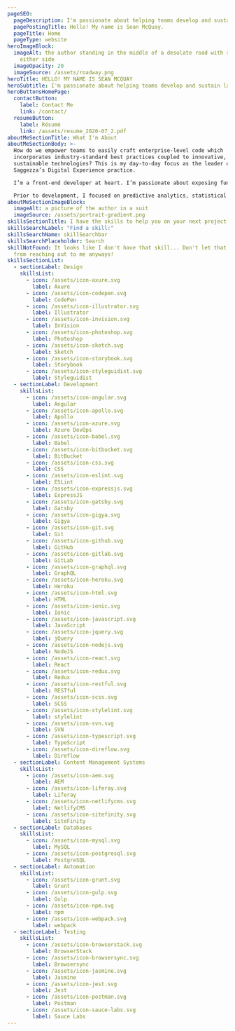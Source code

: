 ```yaml
---
pageSEO:
  pageDescription: I'm passionate about helping teams develop and sustain large-scale projects.
  pagePostingTitle: Hello! My name is Sean McQuay.
  pageTitle: Home
  pageType: website
heroImageBlock:
  imageAlt: the author standing in the middle of a desolate road with snowbanks to
    either side
  imageOpacity: 20
  imageSource: /assets/roadway.png
heroTitle: HELLO! MY NAME IS SEAN MCQUAY
heroSubtitle: I'm passionate about helping teams develop and sustain large-scale projects.
heroButtonsHomePage:
  contactButton:
    label: Contact Me
    link: /contact/
  resumeButton:
    label: Résumé
    link: /assets/resume_2020-07_2.pdf
aboutMeSectionTitle: What I'm About
aboutMeSectionBody: >-
  How do we empower teams to easily craft enterprise-level code which
  incorporates industry-standard best practices coupled to innovative, yet
  sustainable technologies? This is my day-to-day focus as the leader of
  Saggezza’s Digital Experience practice.

  I’m a front-end developer at heart. I’m passionate about exposing functionality to end users through pleasant and intuitive interfaces, no matter the digital solution or platform. Nowadays though, I focus on empowering teams and organizations to do exactly this. While I still do write code occasionally, my primary focus is looking to the future. What does a sustainable solution look like and how do we empower developers to create it without additional overhead? How do we help bridge the gap between UX, design, and development?

  Prior to development, I focused on predictive analytics, statistical modeling, and machine learning. Data is critically important in my life. Collecting and acting upon accurate and detailed metrics allows me to bring about change swiftly, and with certainty. I believe a focus on data should be at the heart of any solution!
aboutMeSectionImageBlock:
  imageAlt: a picture of the author in a suit
  imageSource: /assets/portrait-gradient.png
skillsSectionTitle: I have the skills to help you on your next project!
skillsSearchLabel: "Find a skill:"
skillsSearchName: skillSearchbar
skillsSearchPlaceholder: Search
skillNotFound: It looks like I don't have that skill... Don't let that deter you
  from reaching out to me anyways!
skillsSectionList:
  - sectionLabel: Design
    skillsList:
      - icon: /assets/icon-axure.svg
        label: Axure
      - icon: /assets/icon-codepen.svg
        label: CodePen
      - icon: /assets/icon-illustrator.svg
        label: Illustrator
      - icon: /assets/icon-invision.svg
        label: InVision
      - icon: /assets/icon-photoshop.svg
        label: Photoshop
      - icon: /assets/icon-sketch.svg
        label: Sketch
      - icon: /assets/icon-storybook.svg
        label: Storybook
      - icon: /assets/icon-styleguidist.svg
        label: Styleguidist
  - sectionLabel: Development
    skillsList:
      - icon: /assets/icon-angular.svg
        label: Angular
      - icon: /assets/icon-apollo.svg
        label: Apollo
      - icon: /assets/icon-azure.svg
        label: Azure DevOps
      - icon: /assets/icon-babel.svg
        label: Babel
      - icon: /assets/icon-bitbucket.svg
        label: BitBucket
      - icon: /assets/icon-css.svg
        label: CSS
      - icon: /assets/icon-eslint.svg
        label: ESLint
      - icon: /assets/icon-expressjs.svg
        label: ExpressJS
      - icon: /assets/icon-gatsby.svg
        label: Gatsby
      - icon: /assets/icon-gigya.svg
        label: Gigya
      - icon: /assets/icon-git.svg
        label: Git
      - icon: /assets/icon-github.svg
        label: GitHub
      - icon: /assets/icon-gitlab.svg
        label: GitLab
      - icon: /assets/icon-graphql.svg
        label: GraphQL
      - icon: /assets/icon-heroku.svg
        label: Heroku
      - icon: /assets/icon-html.svg
        label: HTML
      - icon: /assets/icon-ionic.svg
        label: Ionic
      - icon: /assets/icon-javascript.svg
        label: JavaScript
      - icon: /assets/icon-jquery.svg
        label: jQuery
      - icon: /assets/icon-nodejs.svg
        label: NodeJS
      - icon: /assets/icon-react.svg
        label: React
      - icon: /assets/icon-redux.svg
        label: Redux
      - icon: /assets/icon-restful.svg
        label: RESTful
      - icon: /assets/icon-scss.svg
        label: SCSS
      - icon: /assets/icon-stylelint.svg
        label: stylelint
      - icon: /assets/icon-svn.svg
        label: SVN
      - icon: /assets/icon-typescript.svg
        label: TypeScript
      - icon: /assets/icon-direflow.svg
        label: Direflow
  - sectionLabel: Content Management Systems
    skillsList:
      - icon: /assets/icon-aem.svg
        label: AEM
      - icon: /assets/icon-liferay.svg
        label: Liferay
      - icon: /assets/icon-netlifycms.svg
        label: NetlifyCMS
      - icon: /assets/icon-sitefinity.svg
        label: SiteFinity
  - sectionLabel: Databases
    skillsList:
      - icon: /assets/icon-mysql.svg
        label: MySQL
      - icon: /assets/icon-postgresql.svg
        label: PostgreSQL
  - sectionLabel: Automation
    skillsList:
      - icon: /assets/icon-grunt.svg
        label: Grunt
      - icon: /assets/icon-gulp.svg
        label: Gulp
      - icon: /assets/icon-npm.svg
        label: npm
      - icon: /assets/icon-webpack.svg
        label: webpack
  - sectionLabel: Testing
    skillsList:
      - icon: /assets/icon-browserstack.svg
        label: BrowserStack
      - icon: /assets/icon-browsersync.svg
        label: Browsersync
      - icon: /assets/icon-jasmine.svg
        label: Jasmine
      - icon: /assets/icon-jest.svg
        label: Jest
      - icon: /assets/icon-postman.svg
        label: Postman
      - icon: /assets/icon-sauce-labs.svg
        label: Sauce Labs
---
```

